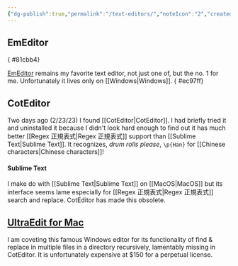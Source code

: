 ```yaml
---
{"dg-publish":true,"permalink":"/text-editors/","noteIcon":"2","created":"","updated":""}
---
```


## EmEditor
{ #81cbb4}


[EmEditor](https://www.emeditor.com/) remains my favorite text editor, not just one of, but the no. 1 for me. Unfortunately it lives only on [[Windows\|Windows]]. 
{ #ec97ff}


## CotEditor
Two days ago (2/23/23) I found [[CotEditor\|CotEditor]]. I had briefly tried it and uninstalled it because I didn't look hard enough to find out it has much better [[Regex 正規表式\|Regex 正規表式]] support than [[Sublime Text\|Sublime Text]]. It recognizes, *drum rolls please*, ``\p{Han}`` for [[Chinese characters\|Chinese characters]]!

#### Sublime Text
I make do with [[Sublime Text\|Sublime Text]] on [[MacOS\|MacOS]] but its interface seems lame especially for [[Regex 正規表式\|Regex 正規表式]] search and replace. CotEditor has made this obsolete.

## [UltraEdit for Mac](https://www.ultraedit.com/products/mac-text-editor/)
I am coveting this famous Windows editor for its functionality of find & replace in multiple files in a directory recursively, lamentably missing in CotEditor. It is unfortunately expensive at $150 for a perpetual license.